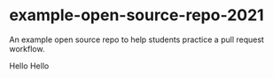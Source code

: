 # example-open-source-repo-2021

An example open source repo to help students practice a pull request workflow.

Hello Hello

